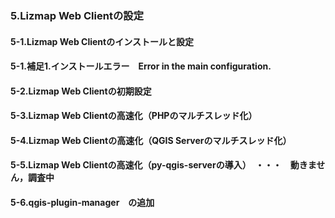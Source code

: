 ### 5.Lizmap Web Clientの設定  
#### 5-1.Lizmap Web Clientのインストールと設定  
#### 5-1.補足1.インストールエラー　Error in the main configuration.
#### 5-2.Lizmap Web Clientの初期設定  
#### 5-3.Lizmap Web Clientの高速化（PHPのマルチスレッド化）  
#### 5-4.Lizmap Web Clientの高速化（QGIS Serverのマルチスレッド化）  
#### 5-5.Lizmap Web Clientの高速化（py-qgis-serverの導入）　・・・　動きません，調査中  
#### 5-6.qgis-plugin-manager　の追加  
